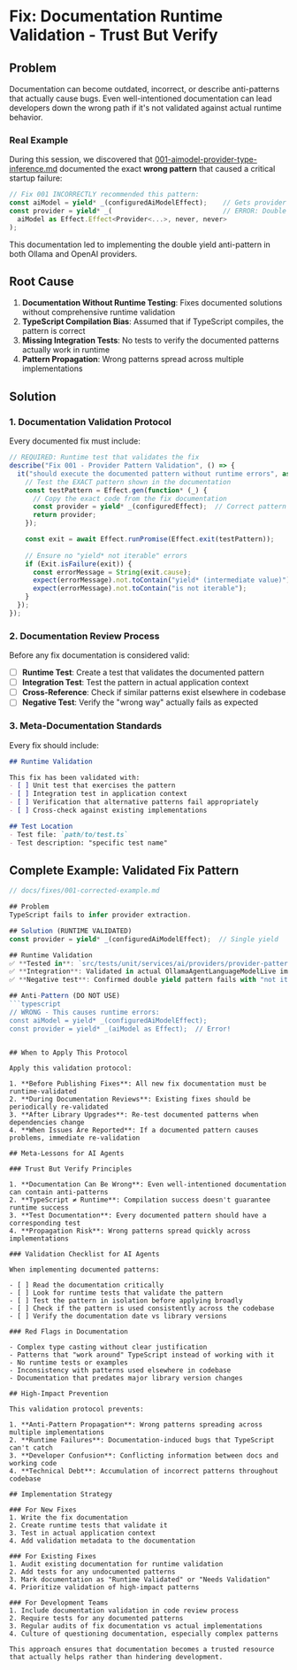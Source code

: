 # Fix: Documentation Runtime Validation - Trust But Verify

## Problem

Documentation can become outdated, incorrect, or describe anti-patterns that actually cause bugs. Even well-intentioned documentation can lead developers down the wrong path if it's not validated against actual runtime behavior.

### Real Example
During this session, we discovered that [001-aimodel-provider-type-inference.md](./001-aimodel-provider-type-inference.md) documented the exact **wrong pattern** that caused a critical startup failure:

```typescript
// Fix 001 INCORRECTLY recommended this pattern:
const aiModel = yield* _(configuredAiModelEffect);    // Gets provider
const provider = yield* _(                            // ERROR: Double yield!
  aiModel as Effect.Effect<Provider<...>, never, never>
);
```

This documentation led to implementing the double yield anti-pattern in both Ollama and OpenAI providers.

## Root Cause

1. **Documentation Without Runtime Testing**: Fixes documented solutions without comprehensive runtime validation
2. **TypeScript Compilation Bias**: Assumed that if TypeScript compiles, the pattern is correct
3. **Missing Integration Tests**: No tests to verify the documented patterns actually work in runtime
4. **Pattern Propagation**: Wrong patterns spread across multiple implementations

## Solution

### 1. Documentation Validation Protocol

Every documented fix must include:

```typescript
// REQUIRED: Runtime test that validates the fix
describe("Fix 001 - Provider Pattern Validation", () => {
  it("should execute the documented pattern without runtime errors", async () => {
    // Test the EXACT pattern shown in the documentation
    const testPattern = Effect.gen(function* (_) {
      // Copy the exact code from the fix documentation
      const provider = yield* _(configuredEffect);  // Correct pattern
      return provider;
    });

    const exit = await Effect.runPromise(Effect.exit(testPattern));
    
    // Ensure no "yield* not iterable" errors
    if (Exit.isFailure(exit)) {
      const errorMessage = String(exit.cause);
      expect(errorMessage).not.toContain("yield* (intermediate value)");
      expect(errorMessage).not.toContain("is not iterable");
    }
  });
});
```

### 2. Documentation Review Process

Before any fix documentation is considered valid:

- [ ] **Runtime Test**: Create a test that validates the documented pattern
- [ ] **Integration Test**: Test the pattern in actual application context
- [ ] **Cross-Reference**: Check if similar patterns exist elsewhere in codebase
- [ ] **Negative Test**: Verify the "wrong way" actually fails as expected

### 3. Meta-Documentation Standards

Every fix should include:

```markdown
## Runtime Validation

This fix has been validated with:
- [ ] Unit test that exercises the pattern
- [ ] Integration test in application context  
- [ ] Verification that alternative patterns fail appropriately
- [ ] Cross-check against existing implementations

## Test Location
- Test file: `path/to/test.ts`
- Test description: "specific test name"
```

## Complete Example: Validated Fix Pattern

```typescript
// docs/fixes/001-corrected-example.md

## Problem
TypeScript fails to infer provider extraction.

## Solution (RUNTIME VALIDATED)
const provider = yield* _(configuredAiModelEffect);  // Single yield

## Runtime Validation
✅ **Tested in**: `src/tests/unit/services/ai/providers/provider-pattern-validation.test.ts`
✅ **Integration**: Validated in actual OllamaAgentLanguageModelLive implementation
✅ **Negative test**: Confirmed double yield pattern fails with "not iterable" error

## Anti-Pattern (DO NOT USE)
```typescript
// WRONG - This causes runtime errors:
const aiModel = yield* _(configuredAiModelEffect);
const provider = yield* _(aiModel as Effect);  // Error!
```
```

## When to Apply This Protocol

Apply this validation protocol:

1. **Before Publishing Fixes**: All new fix documentation must be runtime-validated
2. **During Documentation Reviews**: Existing fixes should be periodically re-validated
3. **After Library Upgrades**: Re-test documented patterns when dependencies change
4. **When Issues Are Reported**: If a documented pattern causes problems, immediate re-validation

## Meta-Lessons for AI Agents

### Trust But Verify Principles

1. **Documentation Can Be Wrong**: Even well-intentioned documentation can contain anti-patterns
2. **TypeScript ≠ Runtime**: Compilation success doesn't guarantee runtime success
3. **Test Documentation**: Every documented pattern should have a corresponding test
4. **Propagation Risk**: Wrong patterns spread quickly across implementations

### Validation Checklist for AI Agents

When implementing documented patterns:

- [ ] Read the documentation critically
- [ ] Look for runtime tests that validate the pattern
- [ ] Test the pattern in isolation before applying broadly
- [ ] Check if the pattern is used consistently across the codebase
- [ ] Verify the documentation date vs library versions

### Red Flags in Documentation

- Complex type casting without clear justification
- Patterns that "work around" TypeScript instead of working with it
- No runtime tests or examples
- Inconsistency with patterns used elsewhere in codebase
- Documentation that predates major library version changes

## High-Impact Prevention

This validation protocol prevents:

1. **Anti-Pattern Propagation**: Wrong patterns spreading across multiple implementations
2. **Runtime Failures**: Documentation-induced bugs that TypeScript can't catch
3. **Developer Confusion**: Conflicting information between docs and working code
4. **Technical Debt**: Accumulation of incorrect patterns throughout codebase

## Implementation Strategy

### For New Fixes
1. Write the fix documentation
2. Create runtime tests that validate it
3. Test in actual application context
4. Add validation metadata to the documentation

### For Existing Fixes
1. Audit existing documentation for runtime validation
2. Add tests for any undocumented patterns
3. Mark documentation as "Runtime Validated" or "Needs Validation"
4. Prioritize validation of high-impact patterns

### For Development Teams
1. Include documentation validation in code review process
2. Require tests for any documented patterns
3. Regular audits of fix documentation vs actual implementations
4. Culture of questioning documentation, especially complex patterns

This approach ensures that documentation becomes a trusted resource that actually helps rather than hindering development.